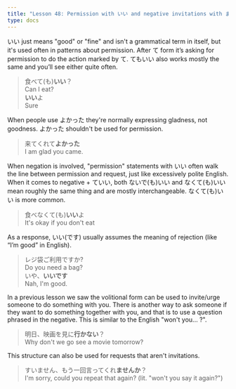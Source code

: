 ```yaml
---
title: "Lesson 48: Permission with いい and negative invitations with ませんか"
type: docs
---
```



いい just means "good" or "fine" and isn't a grammatical term in itself, but it's used often in patterns about permission. After て form it’s asking for permission to do the action marked by て. てもいい also works mostly the same and you’ll see either quite often.

> 食べて(も)<b>いい</b>？  
> Can I eat?  
> <b>いい</b>よ  
> Sure  

When people use よかった they're normally expressing gladness, not goodness. よかった shouldn't be used for permission.  

> 来てくれて<b>よかった</b>  
> I am glad you came.  

When negation is involved, "permission" statements with いい often walk the line between permission and request, just like excessively polite English. When it comes to negative + ていい, both ないで(も)いい and なくて(も)いい mean roughly the same thing and are mostly interchangeable. なくて(も)いい is more common.  

> 食べなくて(も)<b>いい</b>よ  
> It's okay if you don't eat  

As a response, いい(です) usually assumes the meaning of rejection (like “I’m good” in English).

> レジ袋ご利用ですか?  
> Do you need a bag?  
> いや、<b>いいです</b>  
> Nah, I'm good.  

In a previous lesson we saw the volitional form can be used to invite/urge someone to do something with you. There is another way to ask someone if they want to do something together with you, and that is to use a question phrased in the negative. This is similar to the English "won't you... ?".  

> 明日、映画を見に<b>行かない</b>？  
> Why don't we go see a movie tomorrow?  

This structure can also be used for requests that aren't invitations.  

> すいません、もう一回言ってくれ<b>ませんか</b>？  
> I'm sorry, could you repeat that again? (lit. "won't you say it again?")  
